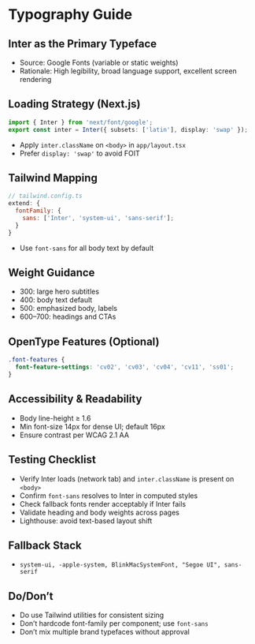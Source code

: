 # Typography Guide

## Inter as the Primary Typeface

- Source: Google Fonts (variable or static weights)
- Rationale: High legibility, broad language support, excellent screen rendering

## Loading Strategy (Next.js)

```ts
import { Inter } from 'next/font/google';
export const inter = Inter({ subsets: ['latin'], display: 'swap' });
```

- Apply `inter.className` on `<body>` in `app/layout.tsx`
- Prefer `display: 'swap'` to avoid FOIT

## Tailwind Mapping

```js
// tailwind.config.ts
extend: {
  fontFamily: {
    sans: ['Inter', 'system-ui', 'sans-serif'];
  }
}
```

- Use `font-sans` for all body text by default

## Weight Guidance

- 300: large hero subtitles
- 400: body text default
- 500: emphasized body, labels
- 600–700: headings and CTAs

## OpenType Features (Optional)

```css
.font-features {
  font-feature-settings: 'cv02', 'cv03', 'cv04', 'cv11', 'ss01';
}
```

## Accessibility & Readability

- Body line-height ≥ 1.6
- Min font-size 14px for dense UI; default 16px
- Ensure contrast per WCAG 2.1 AA

## Testing Checklist

- Verify Inter loads (network tab) and `inter.className` is present on `<body>`
- Confirm `font-sans` resolves to Inter in computed styles
- Check fallback fonts render acceptably if Inter fails
- Validate heading and body weights across pages
- Lighthouse: avoid text-based layout shift

## Fallback Stack

- `system-ui, -apple-system, BlinkMacSystemFont, "Segoe UI", sans-serif`

## Do/Don’t

- Do use Tailwind utilities for consistent sizing
- Don’t hardcode font-family per component; use `font-sans`
- Don’t mix multiple brand typefaces without approval

